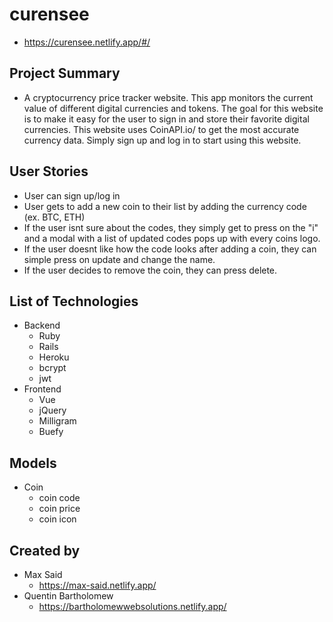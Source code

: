 # curensee

- https://curensee.netlify.app/#/

## Project Summary

- A cryptocurrency price tracker website. This app monitors the current value of different digital currencies and tokens. The goal for this website is to make it easy for the user to sign in and store their favorite digital currencies. This website uses CoinAPI.io/ to get the most accurate currency data. Simply sign up and log in to start using this website.

## User Stories

- User can sign up/log in
- User gets to add a new coin to their list by adding the currency code (ex. BTC, ETH)
- If the user isnt sure about the codes, they simply get to press on the "i" and a modal with a list of updated codes pops up with every coins logo.
- If the user doesnt like how the code looks after adding a coin, they can simple press on update and change the name.
- If the user decides to remove the coin, they can press delete.

## List of Technologies

- Backend
  - Ruby
  - Rails
  - Heroku
  - bcrypt
  - jwt
- Frontend
  - Vue
  - jQuery
  - Milligram
  - Buefy

## Models

- Coin
  - coin code
  - coin price
  - coin icon

## Created by

- Max Said
  - https://max-said.netlify.app/
- Quentin Bartholomew
  - https://bartholomewwebsolutions.netlify.app/
